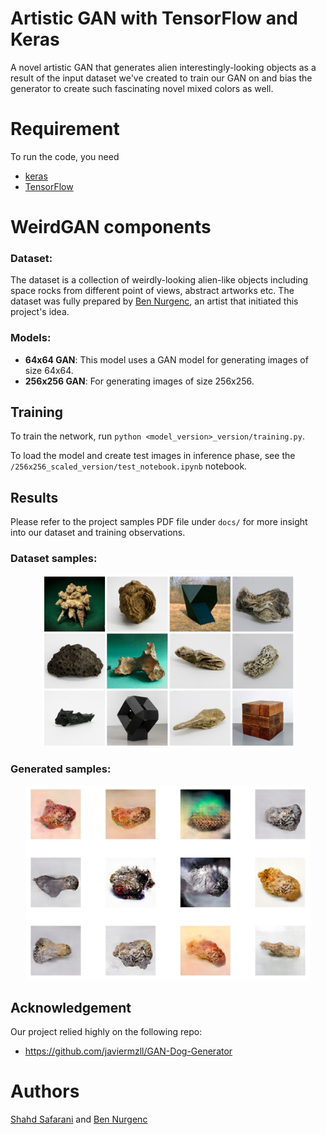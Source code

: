 # Artistic GAN with TensorFlow and Keras
A novel artistic GAN that generates alien interestingly-looking objects as a result of the input dataset we've created to train our GAN on and bias the generator to create such fascinating novel mixed colors as well.    

# Requirement
To run the code, you need
- [keras](https://keras.io/)
- [TensorFlow](https://www.tensorflow.org/)

# WeirdGAN components 
### **Dataset**: 
The dataset is a collection of weirdly-looking alien-like objects including space rocks from different point of views, abstract artworks etc. The dataset was fully prepared by [Ben Nurgenc](https://github.com/bnurgenc), an artist that initiated this project's idea. 

### **Models**:
- **64x64 GAN**: This model uses a GAN model for generating images of size 64x64. 
- **256x256 GAN**: For generating images of size 256x256. 
 
## Training
To train the network, run ```python <model_version>_version/training.py```.

To load the model and create test images in inference phase, see the ```/256x256_scaled_version/test_notebook.ipynb``` notebook.


## Results
Please refer to the project samples PDF file under ```docs/``` for more insight into our dataset and training observations.

### Dataset samples:
<div align=center><img src="docs/input_imgs.png" width="80%"/></div>


### Generated samples:

<div align=center><img src="docs/outputs.png" width="90%"/></div>

## Acknowledgement
Our project relied highly on the following repo:
- https://github.com/javiermzll/GAN-Dog-Generator

# Authors
[Shahd Safarani](https://github.com/Shahdsaf) and [Ben Nurgenc](https://github.com/bnurgenc)
